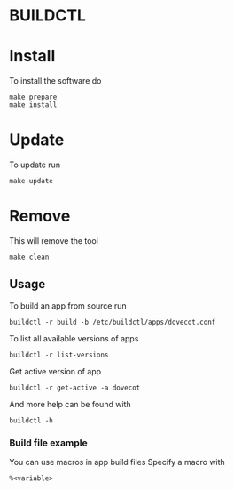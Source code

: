 BUILDCTL
========


# Install
To install the software do
```
make prepare
make install
```

# Update
To update run
```
make update
```

# Remove
This will remove the tool
```
make clean
```

## Usage
To build an app from source run
```
buildctl -r build -b /etc/buildctl/apps/dovecot.conf
```
To list all available versions of apps
```
buildctl -r list-versions
```
Get active version of app
```
buildctl -r get-active -a dovecot
```

And more help can be found with
```
buildctl -h
```

### Build file example
You can use macros in app build files
Specify a macro with
```
%<variable>
```
